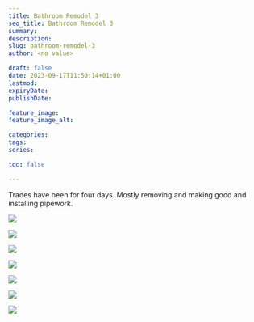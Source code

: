 ```yaml
---
title: Bathroom Remodel 3
seo_title: Bathroom Remodel 3
summary: 
description: 
slug: bathroom-remodel-3
author: <no value>

draft: false
date: 2023-09-17T11:50:14+01:00
lastmod: 
expiryDate: 
publishDate: 

feature_image: 
feature_image_alt: 

categories:
tags:
series:

toc: false

---
```


Trades have been for four days. Mostly removing and making good and installing pipework.

![](/images/0310.jpeg)

![](/images/0311.jpeg)

![](/images/0312.jpeg)

![](/images/0313.jpeg)

![](/images/0314.jpeg)

![](/images/0315.jpeg)

![](/images/0316.jpeg)


